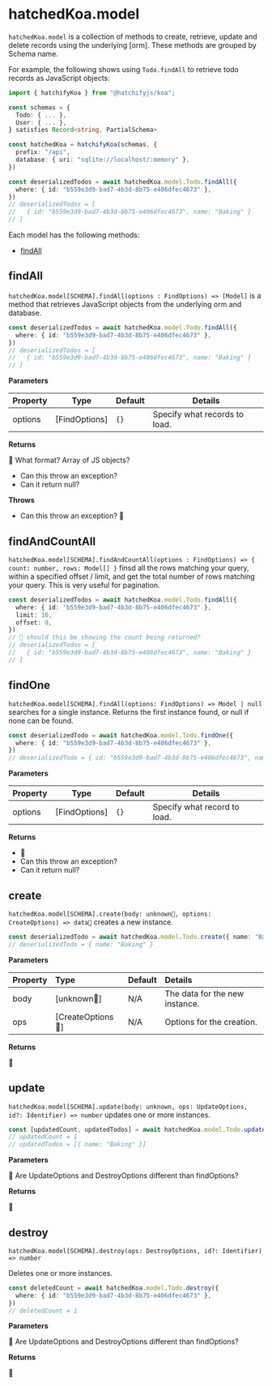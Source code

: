 # hatchedKoa.model

`hatchedKoa.model` is a collection of methods to create, retrieve, update and delete records using the underlying [orm]. These methods 
are grouped by Schema name.

For example, the following shows using `Todo.findAll` to retrieve todo records as JavaScript objects:

```ts
import { hatchifyKoa } from "@hatchifyjs/koa";

const schemas = {
  Todo: { ... },
  User: { ... },
} satisfies Record<string, PartialSchema>

const hatchedKoa = hatchifyKoa(schemas, {
  prefix: "/api",
  database: { uri: "sqlite://localhost/:memory" },
})

const deserializedTodos = await hatchedKoa.model.Todo.findAll({
  where: { id: "b559e3d9-bad7-4b3d-8b75-e406dfec4673" },
})
// deserializedTodos = [
//   { id: "b559e3d9-bad7-4b3d-8b75-e406dfec4673", name: "Baking" }
// ]
```

Each model has the following methods:

- [findAll](#findAll)

## findAll

`hatchedKoa.model[SCHEMA].findAll(options : FindOptions) => [Model]` is a method that retrieves JavaScript objects from the underlying orm and database.

```ts
const deserializedTodos = await hatchedKoa.model.Todo.findAll({
  where: { id: "b559e3d9-bad7-4b3d-8b75-e406dfec4673" },
})
// deserializedTodos = [
//   { id: "b559e3d9-bad7-4b3d-8b75-e406dfec4673", name: "Baking" }
// ]
```

__Parameters__

| Property    | Type           | Default | Details                       |
| ----------- | -------------- | ------- | ----------------------------- |
| options | \[FindOptions] | `{}`    | Specify what records to load. |

__Returns__

🛑 What format? Array of JS objects?

- Can this throw an exception?
- Can it return null?

__Throws__

- Can this throw an exception? 🛑

## findAndCountAll

`hatchedKoa.model[SCHEMA].findAndCountAll(options : FindOptions) => { count: number, rows: Model[] }` finsd all the rows matching your query, within a specified offset / limit, and get the total number of rows matching your query. This is very useful for pagination.

```ts
const deserializedTodos = await hatchedKoa.model.Todo.findAll({
  where: { id: "b559e3d9-bad7-4b3d-8b75-e406dfec4673" },
  limit: 10,
  offset: 0,
})
// 🛑 should this be showing the count being returned?
// deserializedTodos = [
//   { id: "b559e3d9-bad7-4b3d-8b75-e406dfec4673", name: "Baking" }
// ]
```


## findOne 

`hatchedKoa.model[SCHEMA].findAll(options: FindOptions) => Model | null` searches for a single instance. Returns the first instance found, or null if none can be found.

```ts
const deserializedTodo = await hatchedKoa.model.Todo.findOne({
  where: { id: "b559e3d9-bad7-4b3d-8b75-e406dfec4673" },
})
// deserializedTodo = { id: "b559e3d9-bad7-4b3d-8b75-e406dfec4673", name: "Baking" }
```

__Parameters__

| Property    | Type           | Default | Details                       |
| ----------- | -------------- | ------- | ----------------------------- |
| options | \[FindOptions] | `{}`    | Specify what record to load. |

__Returns__

- 🛑 
- Can this throw an exception?
- Can it return null?


## create 

`hatchedKoa.model[SCHEMA].create(body: unknown🛑, options: CreateOptions) => data🛑` creates a new instance.

```ts
const deserializedTodo = await hatchedKoa.model.Todo.create({ name: "Baking" })
// deserializedTodo = { name: "Baking" }
```

__Parameters__

| Property | Type             | Default | Details                        |
| :------- | :--------------- | :------ | :----------------------------- |
| body     | \[unknown🛑]       | N/A     | The data for the new instance. |
| ops      | \[CreateOptions🛑] | N/A     | Options for the creation.      |

__Returns__

🛑 

## update

`hatchedKoa.model[SCHEMA].update(body: unknown, ops: UpdateOptions, id?: Identifier) => number` updates one or more instances.

```ts
const [updatedCount, updatedTodos] = await hatchedKoa.model.Todo.update({ name: "Serving" }, { where: { id: "b559e3d9-bad7-4b3d-8b75-e406dfec4673" } })
// updatedCount = 1
// updatedTodos = [{ name: "Baking" }]
```

__Parameters__

🛑 Are UpdateOptions and DestroyOptions different than findOptions?

__Returns__

🛑 

## destroy

`hatchedKoa.model[SCHEMA].destroy(ops: DestroyOptions, id?: Identifier) => number`

Deletes one or more instances.

```ts
const deletedCount = await hatchedKoa.model.Todo.destroy({
  where: { id: "b559e3d9-bad7-4b3d-8b75-e406dfec4673" },
})
// deletedCount = 1
```

__Parameters__

🛑 Are UpdateOptions and DestroyOptions different than findOptions?

__Returns__

🛑 
